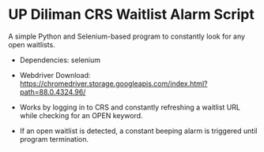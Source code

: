 # UP Diliman CRS Waitlist Alarm Script

A simple Python and Selenium-based program to constantly look for any open waitlists.

- Dependencies: selenium
- Webdriver Download: https://chromedriver.storage.googleapis.com/index.html?path=88.0.4324.96/

- Works by logging in to CRS and constantly refreshing a waitlist URL while checking for an OPEN keyword.
- If an open waitlist is detected, a constant beeping alarm is triggered until program termination.